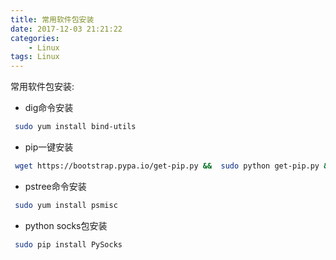 ```yaml
---
title: 常用软件包安装
date: 2017-12-03 21:21:22
categories: 
    - Linux
tags: Linux
---
```


常用软件包安装:
* dig命令安装
```bash 
 sudo yum install bind-utils
```
* pip一键安装
``` bash
 wget https://bootstrap.pypa.io/get-pip.py &&  sudo python get-pip.py && rm -f get-pip.py
```
* pstree命令安装
```bash
 sudo yum install psmisc
```
* python socks包安装
```bash
 sudo pip install PySocks
```
